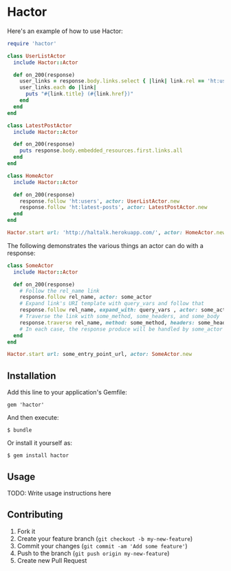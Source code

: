 # Hactor

Here's an example of how to use Hactor:


```ruby
require 'hactor'

class UserListActor
  include Hactor::Actor

  def on_200(response)
    user_links = response.body.links.select { |link| link.rel == 'ht:user' }
    user_links.each do |link|
      puts "#{link.title} (#{link.href})"
    end
  end
end

class LatestPostActor
  include Hactor::Actor

  def on_200(response)
    puts response.body.embedded_resources.first.links.all
  end
end

class HomeActor
  include Hactor::Actor

  def on_200(response)
    response.follow 'ht:users', actor: UserListActor.new
    response.follow 'ht:latest-posts', actor: LatestPostActor.new
  end
end

Hactor.start url: 'http://haltalk.herokuapp.com/', actor: HomeActor.new
```

The following demonstrates the various things an actor can do with a response:

```ruby
class SomeActor
  include Hactor::Actor

  def on_200(response)
    # Follow the rel_name link
    response.follow rel_name, actor: some_actor
    # Expand link's URI template with query_vars and follow that
    response.follow rel_name, expand_with: query_vars , actor: some_actor
    # Traverse the link with some_method, some_headers, and some_body
    response.traverse rel_name, method: some_method, headers: some_headers,  body: some_string, actor: some_actor
    # In each case, the response produce will be handled by some_actor
  end
end

Hactor.start url: some_entry_point_url, actor: SomeActor.new
```

## Installation

Add this line to your application's Gemfile:

    gem 'hactor'

And then execute:

    $ bundle

Or install it yourself as:

    $ gem install hactor

## Usage

TODO: Write usage instructions here

## Contributing

1. Fork it
2. Create your feature branch (`git checkout -b my-new-feature`)
3. Commit your changes (`git commit -am 'Add some feature'`)
4. Push to the branch (`git push origin my-new-feature`)
5. Create new Pull Request
